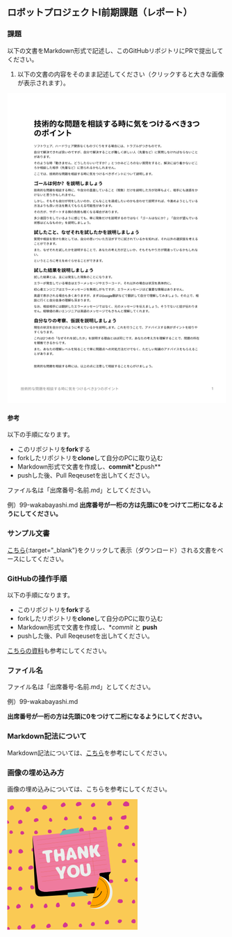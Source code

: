 ## ロボットプロジェクトI前期課題（レポート）

### 課題
以下の文書をMarkdown形式で記述し、このGitHubリポジトリにPRで提出してください。

1. 以下の文書の内容をそのまま記述してください（クリックすると大きな画像が表示されます）。

[![こちらの文書](/images/doc.png)](/images/doc.png)

#### 参考
以下の手順になります。
- このリポジトリを**fork**する
- forkしたリポジトリを**clone**して自分のPCに取り込む
- Markdown形式で文書を作成し、**commit*と**push**
- pushした後、Pull Reqeusetを出しhてください。

ファイル名は「出席番号-名前.md」としてください。

例）99-wakabayashi.md
**出席番号が一桁の方は先頭に0をつけて二桁になるようにしてください。**

### サンプル文書
[こちら](){:target="_blank"}をクリックして表示（ダウンロード）される文書をベースにしてください。

### GitHubの操作手順
以下の手順になります。
- このリポジトリを**fork**する
- forkしたリポジトリを**clone**して自分のPCに取り込む
- Markdown形式で文書を作成し、**commit* と **push**
- pushした後、Pull Reqeusetを出しhてください。

[こちらの資料](https://docs.google.com/presentation/d/169-YBqHCO3yCW4bchHUy7WWkCKWL89AFV2LKN6gINzU/edit?usp=sharing)も参考にしてください。

### ファイル名
ファイル名は「出席番号-名前.md」としてください。

例）99-wakabayashi.md

**出席番号が一桁の方は先頭に0をつけて二桁になるようにしてください。**

### Markdown記法について
Markdown記法については、[こちら](https://gist.github.com/mignonstyle/083c9e1651d7734f84c99b8cf49d57fa)を参考にしてください。

### 画像の埋め込み方
画像の埋め込みについては、こちらを参考にしてください。

![画像埋め込みサンプル](/images/99-wakabayashi/sample.png)
